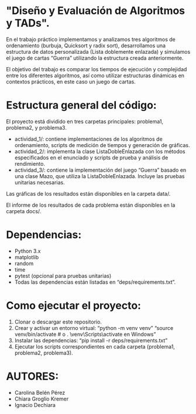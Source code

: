 # "Diseño y Evaluación de Algoritmos y TADs".


En el trabajo práctico implementamos y
analizamos tres algoritmos de ordenamiento
(burbuja, Quicksort y radix sort),
desarrollamos una estructura de datos
personalizada (Lista doblemente enlazada) y
simulamos el juego de cartas “Guerra”
utilizando la estructura creada
anteriormente. 

El objetivo del trabajo es comparar los tiempos de ejecución y complejidad entre los diferentes algoritmos, así como utilizar estructuras dinámicas en contextos prácticos, en este caso un juego de cartas.


# Estructura general del código:

El proyecto está dividido en tres carpetas
principales: problema1, problema2, y
problema3.

- actividad_1/: contiene implementaciones de
los algoritmos de ordenamiento, scripts de
medición de tiempos y generación de gráficas.
- actividad_2/: implementa la clase
ListaDobleEnlazada con los métodos
especificados en el enunciado y scripts de
prueba y análisis de rendimiento.
- actividad_3/: contiene la implementación del 
juego “Guerra” basado en una clase Mazo, que
utiliza la ListaDobleEnlazada. Incluye las
pruebas unitarias necesarias.

Las gráficas de los resultados están
disponibles en la carpeta data/.

El informe de los resultados de cada problema
están disponibles en la carpeta docs/.


# Dependencias:

- Python 3.x
- matplotlib
- random
- time
- pytest (opcional para pruebas unitarias)
- Todas las dependencias están listadas en “deps/requirements.txt”.


# Como ejecutar el proyecto:

1. Clonar o descargar este repositorio.
2. Crear y activar un entorno virtual:
   	“python -m venv venv”
   	“source venv/bin/activate  # o .
	\venv\Scripts\activate en Windows”
3. Instalar las dependencias:
   	“pip install -r deps/requirements.txt”
4. Ejecutar los scripts correspondientes en
cada carpeta (problema1, problema2,
problema3).


# AUTORES:
 
- Carolina Belén Pérez
- Chiara Groglio Kremer
- Ignacio Dechiara
